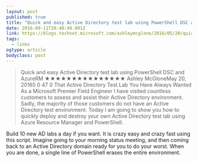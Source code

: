 ```yaml
---
layout: post 
published: true 
title: "Quick and easy Active Directory test lab using PowerShell DSC and AzureRM – GoateePFE" 
date: 2016-09-11T20:48:49.091Z 
link: https://blogs.technet.microsoft.com/ashleymcglone/2016/05/20/quick-and-easy-active-directory-test-lab-using-powershell-dsc-and-azurerm/ 
tags:
  - links
ogtype: article 
bodyclass: post 
---
```


> Quick and easy Active Directory test lab using PowerShell DSC and AzureRM
★★★★★★★★★★★★★★★
Ashley McGloneMay 20, 20165
0
47
0
That Active Directory Test Lab You Have Always Wanted
As a Microsoft Premier Field Engineer I have visited countless customers to assess and assist their Active Directory environment. Sadly, the majority of those customers do not have an Active Directory test environment. Today I am going to show you how to quickly deploy and destroy your own Active Directory test lab using Azure Resource Manager and PowerShell.

Build 10 new AD labs a day if you want. It is crazy easy and crazy fast using this script. Imagine going to your morning status meeting, and then coming back to an Active Directory domain ready for you to do your worst. When you are done, a single line of PowerShell erases the entire environment.